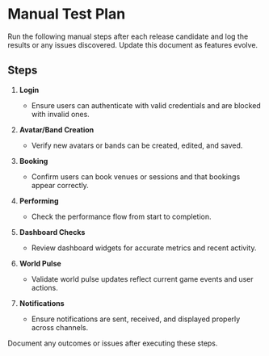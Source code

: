 # Manual Test Plan

Run the following manual steps after each release candidate and log the results or any issues discovered. Update this document as features evolve.

## Steps

1. **Login**
   - Ensure users can authenticate with valid credentials and are blocked with invalid ones.

2. **Avatar/Band Creation**
   - Verify new avatars or bands can be created, edited, and saved.

3. **Booking**
   - Confirm users can book venues or sessions and that bookings appear correctly.

4. **Performing**
   - Check the performance flow from start to completion.

5. **Dashboard Checks**
   - Review dashboard widgets for accurate metrics and recent activity.

6. **World Pulse**
   - Validate world pulse updates reflect current game events and user actions.

7. **Notifications**
   - Ensure notifications are sent, received, and displayed properly across channels.

Document any outcomes or issues after executing these steps.
